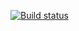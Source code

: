 [![Build status](https://ci.appveyor.com/api/projects/status/ql9ukvm48ik3m9n2?svg=true)](https://ci.appveyor.com/project/alexkauf94/autotests5-1)